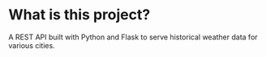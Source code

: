 # What is this project?

A REST API built with Python and Flask to serve historical weather data for various cities.